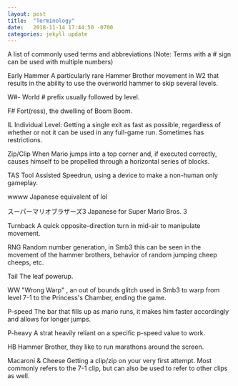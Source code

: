 ```yaml
---
layout: post
title:  "Terminology"
date:   2018-11-14 17:44:50 -0700
categories: jekyll update
---
```


A list of commonly used terms and abbreviations (Note: Terms with a # sign can be used with multiple numbers)

Early Hammer
    A particularly rare Hammer Brother movement in W2 that results in the ability to use the overworld hammer to skip several levels.

W#-
    World # prefix usually followed by level.

F#
    Fort(ress), the dwelling of Boom Boom.

IL
    Individual Level: Getting a single exit as fast as possible, regardless of whether or not it can be used in any full-game run. Sometimes has restrictions.

Zip/Clip
    When Mario jumps into a top corner and, if executed correctly, causes himself to be propelled through a horizontal series of blocks.

TAS
    Tool Assisted Speedrun, using a device to make a non-human only gameplay.

wwww
    Japanese equivalent of lol

スーパーマリオブラザーズ3
    Japanese for Super Mario Bros. 3

Turnback
    A quick opposite-direction turn in mid-air to manipulate movement.

RNG
    Random number generation, in Smb3 this can be seen in the movement of the hammer brothers, behavior of random jumping cheep cheeps, etc. 

Tail
    The leaf powerup. 

WW
    "Wrong Warp" , an out of bounds glitch used in Smb3 to warp from level 7-1 to the Princess's Chamber, ending the game. 

P-speed
    The bar that fills up as mario runs, it makes him faster accordingly and allows for longer jumps. 

P-heavy
    A strat heavily reliant on a specific p-speed value to work. 

HB
    Hammer Brother, they like to run marathons around the screen.

Macaroni & Cheese
    Getting a clip/zip on your very first attempt. Most commonly refers to the 7-1 clip, but can also be used to refer to other clips as well.
